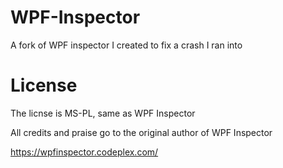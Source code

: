 # WPF-Inspector
A fork of WPF inspector I created to fix a crash I ran into

# License
The licnse is MS-PL, same as WPF Inspector

All credits and praise go to the original author of WPF Inspector

https://wpfinspector.codeplex.com/
